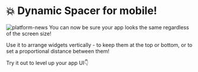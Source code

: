 # 💥 Dynamic Spacer for mobile!
![platform-news](https://github.com/blynkkk/news/assets/120122081/493640b9-cb00-4e8d-8afb-222378505720)
You can now be sure your app looks the same regardless of the screen size! 

Use it to arrange widgets vertically - to keep them at the top or bottom, or to set a proportional distance between them!

Try it out to level up your app UI👇
